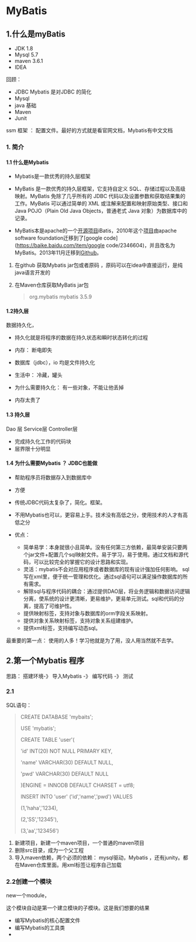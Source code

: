 # MyBatis 

## 1.什么是myBatis  

- JDK 1.8 
- Mysql  5.7
- maven  3.6.1
- IDEA

回顾：

-  JDBC   Mybatis 是对JDBC 的简化
- Mysql 
- java 基础
- Maven
- Junit

ssm 框架 ： 配置文件。最好的方式就是看官网文档，Mybatis有中文文档

### 1. 简介

#### 1.1 什么是Mybatis

- Mybatis是一款优秀的持久层框架
- MyBatis 是一款优秀的持久层框架，它支持自定义 SQL、存储过程以及高级映射。MyBatis        免除了几乎所有的 JDBC 代码以及设置参数和获取结果集的工作。MyBatis        可以通过简单的 XML 或注解来配置和映射原始类型、接口和 Java POJO（Plain Old        Java Objects，普通老式 Java 对象）为数据库中的记录。

- MyBatis本是apache的一个[开源项目](https://baike.baidu.com/item/开源项目/3406069)iBatis，2010年这个[项目](https://baike.baidu.com/item/项目/477803)由apache software foundation迁移到了[google code](https://baike.baidu.com/item/google code/2346604)，并且改名为MyBatis。2013年11月迁移到[Github](https://baike.baidu.com/item/Github/10145341)。

1. 在github 获取Mybatis jar包或者原码 ，原码可以在idea中直接运行，是纯java语言开发的

2. 在Maven仓库获取MyBatis jar包

   > <!-- https://mvnrepository.com/artifact/org.mybatis/mybatis -->
   > <dependency>
   >     <groupId>org.mybatis</groupId>
   >     <artifactId>mybatis</artifactId>
   >     <version>3.5.9</version>
   > </dependency>

#### 1.2持久层

数据持久化，

- 持久化就是将程序的数据在持久状态和瞬时状态转化的过程

- 内存： 断电即失
- 数据库（jdbc），io 均是文件持久化
- 生活中： 冷藏，罐头
- 为什么需要持久化： 有一些对象，不能让他丢掉
- 内存太贵了

#### 1.3 持久层

Dao 层    Service层     Controller层

- 完成持久化工作的代码块
- 层界限十分明显

#### 1.4 为什么需要Mybatis ？ JDBC也能做

- 帮助程序员将数据存入到数据库中

-  方便
- 传统JDBC代码太复杂了，简化。框架。
- 不用Mybatis也可以，更容易上手。技术没有高低之分，使用技术的人才有高低之分
- 优点：
  - 简单易学：本身就很小且简单。没有任何第三方依赖，最简单安装只要两个jar文件+配置几个sql映射文件。易于学习，易于使用。通过文档和源代码，可以比较完全的掌握它的设计思路和实现。
  - 灵活：mybatis不会对应用程序或者数据库的现有设计强加任何影响。 sql写在xml里，便于统一管理和优化。通过sql语句可以满足操作数据库的所有需求。
  - 解除sql与程序代码的耦合：通过提供DAO层，将业务逻辑和数据访问逻辑分离，使系统的设计更清晰，更易维护，更易单元测试。sql和代码的分离，提高了可维护性。
  - 提供映射标签，支持对象与数据库的orm字段关系映射。
  - 提供对象关系映射标签，支持对象关系组建维护。
  - 提供xml标签，支持编写动态sql。 

最重要的第一点： 使用的人多！学习他就是为了用，没人用当然就不去学。

## 2.第一个Mybatis 程序

思路： 搭建环境-》 导入Mybatis -》 编写代码 -》 测试

### 2.1

SQL语句： 

> CREATE DATABASE 'mybaits';
>
> USE 'mybatis';
>
> CREATE TABLE 'user'(
>
> 'id' INT(20) NOT NULL PRIMARY KEY,
>
> 'name' VARCHAR(30) DEFAULT NULL,
>
> 'pwd' VARCHAR(30) DEFAULT NULL
>
> )ENGINE = INNODB DEFAULT CHARSET = utf8;
>
> INSERT INTO 'user' ('id','name','pwd') VALUES
>
> (1,'haha','1234),
>
> (2,'SS','12345'),
>
> (3,'aa','123456')

1. 新建项目，新建一个maven项目，一个普通的maven项目
2. 删除src目录，成为一个父工程
3. 导入maven依赖，两个必须的依赖： mysql驱动，Mybatis    ，还有junity。都在Maven仓库里面。用xml标签让程序自己加载

### 2.2创建一个模块

new一个module，

这个模块自动是第一个建立模块的子模块。这是我们想要的结果

- 编写Mybatis的核心配置文件
- 编写Mybatis的工具类
- 